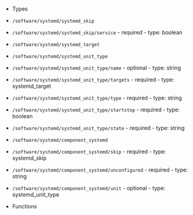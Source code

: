  - Types
  - `/software/systemd/systemd_skip`
   - `/software/systemd/systemd_skip/service`
    - required
    - type: boolean
  - `/software/systemd/systemd_target`
  - `/software/systemd/systemd_unit_type`
   - `/software/systemd/systemd_unit_type/name`
    - optional
    - type: string
   - `/software/systemd/systemd_unit_type/targets`
    - required
    - type: systemd_target
   - `/software/systemd/systemd_unit_type/type`
    - required
    - type: string
   - `/software/systemd/systemd_unit_type/startstop`
    - required
    - type: boolean
   - `/software/systemd/systemd_unit_type/state`
    - required
    - type: string
  - `/software/systemd/component_systemd`
   - `/software/systemd/component_systemd/skip`
    - required
    - type: systemd_skip
   - `/software/systemd/component_systemd/unconfigured`
    - required
    - type: string
   - `/software/systemd/component_systemd/unit`
    - optional
    - type: systemd_unit_type

 - Functions
